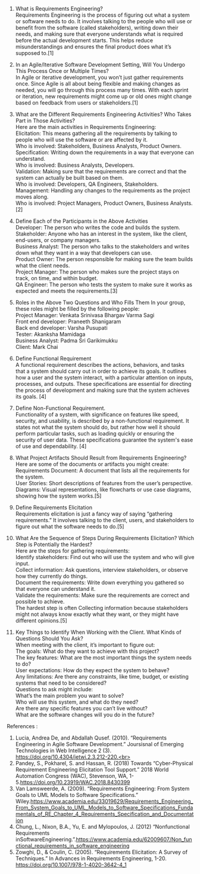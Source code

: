 1. What is Requirements Engineering?<br>
Requirements Engineering is the process of figuring out what a system or software needs to do. It involves talking to the people who will use or benefit from the software (called stakeholders), writing down their needs, and making sure that everyone understands what is required before the actual development starts. This helps reduce misunderstandings and ensures the final product does what it’s supposed to.[1]<br>

2. In an Agile/Iterative Software Development Setting, Will You Undergo This Process Once or Multiple Times?<br>
In Agile or iterative development, you won’t just gather requirements once. Since Agile is all about being flexible and making changes as needed, you will go through this process many times. With each sprint or iteration, new requirements might come up or old ones might change based on feedback from users or stakeholders.[1]<br>

3. What are the Different Requirements Engineering Activities? Who Takes Part in Those Activities?<br>
Here are the main activities in Requirements Engineering:<br>
Elicitation: This means gathering all the requirements by talking to people who will use the software or are affected by it.<br>
Who is involved: Stakeholders, Business Analysts, Product Owners.<br>
Specification: Writing down the requirements in a way that everyone can understand.<br>
Who is involved: Business Analysts, Developers.<br>
Validation: Making sure that the requirements are correct and that the system can actually be built based on them.<br>
Who is involved: Developers, QA Engineers, Stakeholders.<br>
Management: Handling any changes to the requirements as the project moves along.<br>
Who is involved: Project Managers, Product Owners, Business Analysts.[2]<br>

4. Define Each of the Participants in the Above Activities<br>
Developer: The person who writes the code and builds the system.<br>
Stakeholder: Anyone who has an interest in the system, like the client, end-users, or company managers.<br>
Business Analyst: The person who talks to the stakeholders and writes down what they want in a way that developers can use.<br>
Product Owner: The person responsible for making sure the team builds what the client needs.<br>
Project Manager: The person who makes sure the project stays on track, on time, and within budget.<br>
QA Engineer: The person who tests the system to make sure it works as expected and meets the requirements.[3]<br>

5. Roles in the Above Two Questions and Who Fills Them In your group, these roles might be filled by the following people:<br>
Project Manager: Venkata Srinivasa Bhargav Varma Sagi<br>
Front end developer: Praneeth Shanigaram<br>
Back end developer: Varsha Pusupati<br>
Tester: Akanksha Mamidaga<br>
Business Analyst: Padma Sri Garikimukku<br>
Client: Mark Chai<br>

6. Define Functional Requirement<br>
A functional requirement describes the actions, behaviors, and tasks that a system should carry out in order to achieve its goals. It outlines how a user and the system interact, with a particular attention on inputs, processes, and outputs. These specifications are essential for directing the process of development and making sure that the system achieves its goals. [4]<br>

7. Define Non-Functional Requirement.<br>
Functionality of a system, with significance on features like speed, security, and usability, is described by a non-functional requirement. It states not what the system should do, but rather how well it should perform particular tasks, such as loading quickly or ensuring the security of user data. These specifications guarantee the system's ease of use and dependability. [4]<br>


8. What Project Artifacts Should Result from Requirements Engineering?<br>
Here are some of the documents or artifacts you might create:<br>
Requirements Document: A document that lists all the requirements for the system.<br>
User Stories: Short descriptions of features from the user’s perspective.<br>
Diagrams: Visual representations, like flowcharts or use case diagrams, showing how the system works.[5]<br>

9. Define Requirements Elicitation<br>
Requirements elicitation is just a fancy way of saying “gathering requirements.” It involves talking to the client, users, and stakeholders to figure out what the software needs to do.[5]<br>

10. What Are the Sequence of Steps During Requirements Elicitation? Which Step is Potentially the Hardest?<br>
Here are the steps for gathering requirements:<br>
Identify stakeholders: Find out who will use the system and who will give input.<br>
Collect information: Ask questions, interview stakeholders, or observe how they currently do things.<br>
Document the requirements: Write down everything you gathered so that everyone can understand it.<br>
Validate the requirements: Make sure the requirements are correct and possible to achieve.<br>
The hardest step is often Collecting information because stakeholders might not always know exactly what they want, or they might have different opinions.[5]<br>

11. Key Things to Identify When Working with the Client. What Kinds of Questions Should You Ask?<br>
When meeting with the client, it’s important to figure out:<br>
The goals: What do they want to achieve with this project?<br>
The key features: What are the most important things the system needs to do?<br>
User expectations: How do they expect the system to behave?<br>
Any limitations: Are there any constraints, like time, budget, or existing systems that need to be considered?<br>
Questions to ask might include:<br>
What’s the main problem you want to solve?<br>
Who will use this system, and what do they need?<br>
Are there any specific features you can’t live without?<br>
What are the software changes will you do in the future?<br>

References :<br>
1.	Lucia, Andrea De, and Abdallah Qusef. (2010). “Requirements Engineering in Agile Software Development.” Joursisnal of Emerging Technologies in Web Intelligence 2 (3). https://doi.org/10.4304/jetwi.2.3.212-220.<br>
2.	Pandey, S., Pokharel, S. and Hassan, R. (2018) Towards “Cyber-Physical Requirement Engineering Elicitation Tool Support.” 2018 World Automation Congress (WAC), Stevenson, WA, 1-5.https://doi.org/10.23919/WAC.2018.8430399 <br>
3.	Van Lamsweerde, A. (2009). “Requirements Engineering: From System Goals to UML Models to Software Specifications.” Wiley.https://www.academia.edu/33019629/Requirements_Engineering_From_System_Goals_to_UML_Models_to_Software_Specifications_Fundamentals_of_RE_Chapter_4_Requirements_Specification_and_Documentation<br>
4.	Chung, L., Nixon, B.A., Yu, E. and Mylopoulos, J. (2012) “Nonfunctional Requirements inSoftwareEngineering.”.https://www.academia.edu/62009607/Non_functional_requirements_in_software_engineering <br>
5.	Zowghi, D., & Coulin, C. (2005). “Requirements Elicitation: A Survey of Techniques.” In Advances in Requirements Engineering, 1-20. https://doi.org/10.1007/978-1-4020-3642-4_1 
